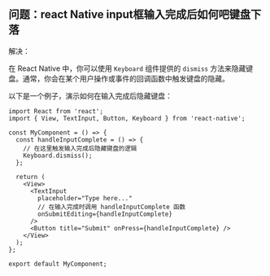 ## 问题：react Native input框输入完成后如何吧键盘下落

解决：

在 React Native 中，你可以使用 `Keyboard` 组件提供的 `dismiss` 方法来隐藏键盘。通常，你会在某个用户操作或事件的回调函数中触发键盘的隐藏。

以下是一个例子，演示如何在输入完成后隐藏键盘：



```tsx
import React from 'react';
import { View, TextInput, Button, Keyboard } from 'react-native';

const MyComponent = () => {
  const handleInputComplete = () => {
    // 在这里触发输入完成后隐藏键盘的逻辑
    Keyboard.dismiss();
  };

  return (
    <View>
      <TextInput
        placeholder="Type here..."
        // 在输入完成时调用 handleInputComplete 函数
        onSubmitEditing={handleInputComplete}
      />
      <Button title="Submit" onPress={handleInputComplete} />
    </View>
  );
};

export default MyComponent;

```

